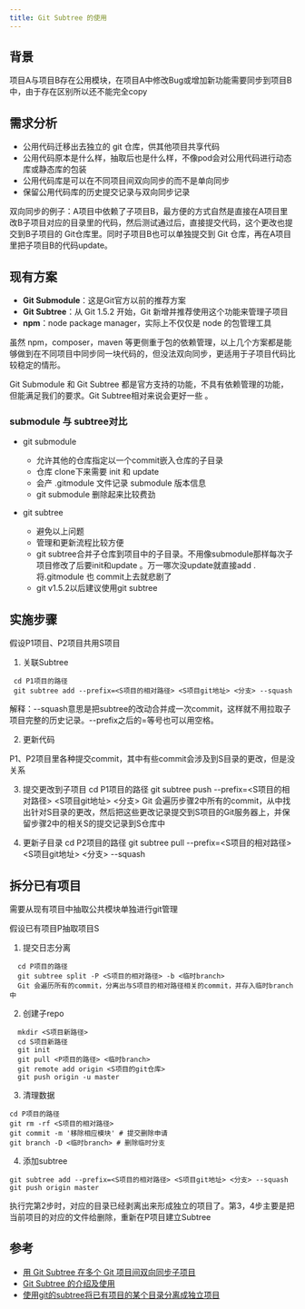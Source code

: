 ```yaml
---
title: Git Subtree 的使用
---
```


## 背景

项目A与项目B存在公用模块，在项目A中修改Bug或增加新功能需要同步到项目B中，由于存在区别所以还不能完全copy

## 需求分析

- 公用代码迁移出去独立的 git 仓库，供其他项目共享代码
- 公用代码原本是什么样，抽取后也是什么样，不像pod会对公用代码进行动态库或静态库的包装
- 公用代码库是可以在不同项目间双向同步的而不是单向同步
- 保留公用代码库的历史提交记录与双向同步记录

双向同步的例子：A项目中依赖了子项目B，最方便的方式自然是直接在A项目里改B子项目对应的目录里的代码，然后测试通过后，直接提交代码，这个更改也提交到B子项目的 Git仓库里。同时子项目B也可以单独提交到 Git 仓库，再在A项目里把子项目B的代码update。

## 现有方案

- **Git Submodule**：这是Git官方以前的推荐方案
- **Git Subtree**：从 Git 1.5.2 开始，Git 新增并推荐使用这个功能来管理子项目
- **npm**：node package manager，实际上不仅仅是 node 的包管理工具

虽然 npm，composer，maven 等更侧重于包的依赖管理，以上几个方案都是能够做到在不同项目中同步同一块代码的，但没法双向同步，更适用于子项目代码比较稳定的情形。

Git Submodule 和 Git Subtree 都是官方支持的功能，不具有依赖管理的功能，但能满足我们的要求。Git Subtree相对来说会更好一些 。


### submodule 与 subtree对比

- git submodule
  - 允许其他的仓库指定以一个commit嵌入仓库的子目录
  - 仓库 clone下来需要 init 和 update
  - 会产 .gitmodule 文件记录 submodule 版本信息
  - git submodule 删除起来比较费劲

- git subtree
  - 避免以上问题
  - 管理和更新流程比较方便
  - git subtree合并子仓库到项目中的子目录。不用像submodule那样每次子项目修改了后要init和update 。万一哪次没update就直接add . 将.gitmodule 也 commit上去就悲剧了
  - git v1.5.2以后建议使用git subtree

## 实施步骤

假设P1项目、P2项目共用S项目
1. 关联Subtree
```
 cd P1项目的路径
 git subtree add --prefix=<S项目的相对路径> <S项目git地址> <分支> --squash
```
解释：--squash意思是把subtree的改动合并成一次commit，这样就不用拉取子项目完整的历史记录。--prefix之后的=等号也可以用空格。

2. 更新代码

P1、P2项目里各种提交commit，其中有些commit会涉及到S目录的更改，但是没关系

3. 提交更改到子项目
 cd P1项目的路径
 git subtree push --prefix=<S项目的相对路径> <S项目git地址> <分支>
Git 会遍历步骤2中所有的commit，从中找出针对S目录的更改，然后把这些更改记录提交到S项目的Git服务器上，并保留步骤2中的相关S的提交记录到S仓库中

4. 更新子目录
cd P2项目的路径
git subtree pull --prefix=<S项目的相对路径> <S项目git地址> <分支> --squash

## 拆分已有项目

需要从现有项目中抽取公共模块单独进行git管理

假设已有项目P抽取项目S

1. 提交日志分离
```
  cd P项目的路径
  git subtree split -P <S项目的相对路径> -b <临时branch>
  Git 会遍历所有的commit，分离出与S项目的相对路径相关的commit，并存入临时branch中
```
2. 创建子repo
```
  mkdir <S项目新路径>
  cd S项目新路径
  git init
  git pull <P项目的路径> <临时branch>
  git remote add origin <S项目的git仓库>
  git push origin -u master
```
3. 清理数据
```
cd P项目的路径
git rm -rf <S项目的相对路径>
git commit -m '移除相应模块' # 提交删除申请
git branch -D <临时branch> # 删除临时分支
```
4. 添加subtree
```
git subtree add --prefix=<S项目的相对路径> <S项目git地址> <分支> --squash
git push origin master
```
执行完第2步时，对应的目录已经剥离出来形成独立的项目了。第3，4步主要是把当前项目的对应的文件给删除，重新在P项目建立Subtree

## 参考

- [用 Git Subtree 在多个 Git 项目间双向同步子项目](https://segmentfault.com/a/1190000003969060)
- [Git Subtree 的介绍及使用](http://blog.csdn.net/bingshushu/article/details/51244480)
- [使用git的subtree将已有项目的某个目录分离成独立项目](https://www.queyang.com/blog/archives/519)
